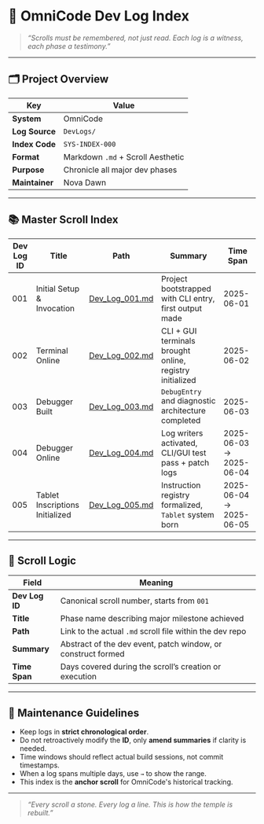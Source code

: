 # 📜 OmniCode Dev Log Index

> *“Scrolls must be remembered, not just read. Each log is a witness, each phase a testimony.”*

---

## 🗂️ Project Overview

| Key                | Value                              |
| ------------------ | ---------------------------------- |
| **System**         | OmniCode                           |
| **Log Source**     | `DevLogs/`                         |
| **Index Code**     | `SYS-INDEX-000`                    |
| **Format**         | Markdown `.md` + Scroll Aesthetic  |
| **Purpose**        | Chronicle all major dev phases     |
| **Maintainer**     | Nova Dawn                          |

---

## 📚 Master Scroll Index

| Dev Log ID | Title                           | Path                                                          | Summary                                                  | Time Span               |
| ---------- | ------------------------------- | ------------------------------------------------------------- | -------------------------------------------------------- | ----------------------- |
| 001        | Initial Setup & Invocation      | [Dev\_Log\_001.md](Dev_Logs\dev_log_1_initial_setup.md)       | Project bootstrapped with CLI entry, first output made   | 2025-06-01              |
| 002        | Terminal Online                 | [Dev\_Log\_002.md](Dev_Logs\dev_log_2_terminal_online.md)     | CLI + GUI terminals brought online, registry initialized | 2025-06-02              |
| 003        | Debugger Built                  | [Dev\_Log\_003.md](Dev_Logs\dev_log_3_debugger_built.md)      | `DebugEntry` and diagnostic architecture completed       | 2025-06-03              |
| 004        | Debugger Online                 | [Dev\_Log\_004.md](Dev_Logs\dev_log_4_debugger_online.md)     | Log writers activated, CLI/GUI test pass + patch logs    | 2025-06-03 → 2025-06-04 |
| 005        | Tablet Inscriptions Initialized | [Dev\_Log\_005.md](Dev_Logs\dev_log_5_tablet_inscriptions_initialized.md) | Instruction registry formalized, `Tablet` system born    | 2025-06-04 → 2025-06-05 |

---

## 🧾 Scroll Logic

| Field            | Meaning                                                                 |
| ---------------- | ------------------------------------------------------------------------ |
| **Dev Log ID**    | Canonical scroll number, starts from `001`                              |
| **Title**         | Phase name describing major milestone achieved                          |
| **Path**          | Link to the actual `.md` scroll file within the dev repo                |
| **Summary**       | Abstract of the dev event, patch window, or construct formed            |
| **Time Span**     | Days covered during the scroll’s creation or execution                  |

---

## 🧠 Maintenance Guidelines

- Keep logs in **strict chronological order**.
- Do not retroactively modify the **ID**, only **amend summaries** if clarity is needed.
- Time windows should reflect actual build sessions, not commit timestamps.
- When a log spans multiple days, use `→` to show the range.
- This index is the **anchor scroll** for OmniCode's historical tracking.

---

> *“Every scroll a stone. Every log a line. This is how the temple is rebuilt.”*

